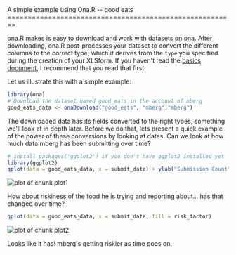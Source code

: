 <link href="http://kevinburke.bitbucket.org/markdowncss/markdown.css" rel="stylesheet"></link>
A simple example using Ona.R -- good eats
========================================================

ona.R makes is easy to download and work with datasets on [ona](https://ona.io). After downloading, ona.R post-processes your dataset to convert the different columns to the correct type, which it derives from the `type` you specified during the creation of your XLSform. If you haven't read the [basics document](https://github.com/onaio/ona.R/demo/Basics_of_ona.R.html), I recommend that you read that first.

Let us illustrate this with a simple example:


```r
library(ona)
# Download the dataset named good_eats in the account of mberg
good_eats_data <- onaDownload("good_eats", "mberg","mberg")
```


The downloaded data has its fields converted to the right types, something we'll look at in depth later. Before we do that, lets present a quick example of the power of these conversions by looking at dates. Can we look at how much data mberg has been submitting over time?


```r
# install.packages('ggplot2') if you don't have ggplot2 installed yet
library(ggplot2)
qplot(data = good_eats_data, x = submit_date) + ylab("Submission Count")
```

![plot of chunk plot1](figure/plot1.png) 


How about riskiness of the food he is trying and reporting about... has that changed over time?

```r
qplot(data = good_eats_data, x = submit_date, fill = risk_factor)
```

![plot of chunk plot2](figure/plot2.png) 

Looks like it has! mberg's getting riskier as time goes on.
